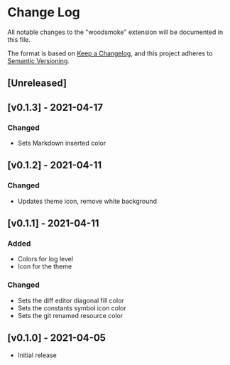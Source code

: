 # Change Log

All notable changes to the "woodsmoke" extension will be documented in this file.

The format is based on [Keep a Changelog](https://keepachangelog.com/en/1.0.0/),
and this project adheres to [Semantic Versioning](https://semver.org/spec/v2.0.0.html).

## [Unreleased]

## [v0.1.3] - 2021-04-17

### Changed
- Sets Markdown inserted color

## [v0.1.2] - 2021-04-11

### Changed
- Updates theme icon, remove white background

## [v0.1.1] - 2021-04-11

### Added
- Colors for log level
- Icon for the theme

### Changed
- Sets the diff editor diagonal fill color
- Sets the constants symbol icon color
- Sets the git renamed resource color

## [v0.1.0] - 2021-04-05

- Initial release
